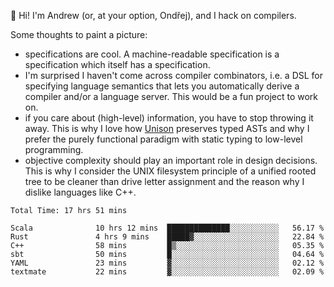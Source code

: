 :wave: Hi! I'm Andrew (or, at your option, Ondřej), and I hack on compilers. 

Some thoughts to paint a picture:
- specifications are cool. A machine-readable specification is a specification which itself has a specification.
- I'm surprised I haven't come across compiler combinators, i.e. a DSL for specifying language semantics that lets you automatically derive a compiler and/or a language server. This would be a fun project to work on.
- if you care about (high-level) information, you have to stop throwing it away. This is why I love how [Unison](https://github.com/unisonweb/unison) preserves typed ASTs and why I prefer the purely functional paradigm with static typing to low-level programming.
- objective complexity should play an important role in design decisions. This is why I consider the UNIX filesystem principle of a unified rooted tree to be cleaner than drive letter assignment and the reason why I dislike languages like C++.

<!--START_SECTION:waka-->

```text
Total Time: 17 hrs 51 mins

Scala              10 hrs 12 mins  ██████████████░░░░░░░░░░░   56.17 %
Rust               4 hrs 9 mins    █████▓░░░░░░░░░░░░░░░░░░░   22.84 %
C++                58 mins         █▒░░░░░░░░░░░░░░░░░░░░░░░   05.35 %
sbt                50 mins         █░░░░░░░░░░░░░░░░░░░░░░░░   04.64 %
YAML               23 mins         ▓░░░░░░░░░░░░░░░░░░░░░░░░   02.12 %
textmate           22 mins         ▓░░░░░░░░░░░░░░░░░░░░░░░░   02.09 %
```

<!--END_SECTION:waka-->

<!--
**viluon/viluon** is a ✨ _special_ ✨ repository because its `README.md` (this file) appears on your GitHub profile.

Here are some ideas to get you started:

- 🔭 I’m currently working on ...
- 🌱 I’m currently learning ...
- 👯 I’m looking to collaborate on ...
- 🤔 I’m looking for help with ...
- 💬 Ask me about ...
- 📫 How to reach me: ...
- 😄 Pronouns: ...
- ⚡ Fun fact: ...
-->
